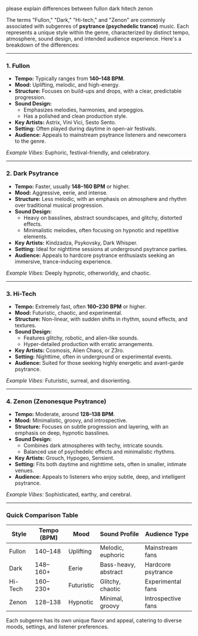 please explain differences between fullon dark hitech zenon


The terms "Fullon," "Dark," "Hi-tech," and "Zenon" are commonly associated with subgenres of **psytrance (psychedelic trance)** music. Each represents a unique style within the genre, characterized by distinct tempo, atmosphere, sound design, and intended audience experience. Here's a breakdown of the differences:

---

### **1. Fullon**
- **Tempo:** Typically ranges from **140–148 BPM**.
- **Mood:** Uplifting, melodic, and high-energy.
- **Structure:** Focuses on build-ups and drops, with a clear, predictable progression.
- **Sound Design:** 
  - Emphasizes melodies, harmonies, and arpeggios.
  - Has a polished and clean production style.
- **Key Artists:** Astrix, Vini Vici, Sesto Sento.
- **Setting:** Often played during daytime in open-air festivals.
- **Audience:** Appeals to mainstream psytrance listeners and newcomers to the genre.

*Example Vibes:* Euphoric, festival-friendly, and celebratory.

---

### **2. Dark Psytrance**
- **Tempo:** Faster, usually **148–160 BPM** or higher.
- **Mood:** Aggressive, eerie, and intense.
- **Structure:** Less melodic, with an emphasis on atmosphere and rhythm over traditional musical progression.
- **Sound Design:**
  - Heavy on basslines, abstract soundscapes, and glitchy, distorted effects.
  - Minimalistic melodies, often focusing on hypnotic and repetitive elements.
- **Key Artists:** Kindzadza, Psykovsky, Dark Whisper.
- **Setting:** Ideal for nighttime sessions at underground psytrance parties.
- **Audience:** Appeals to hardcore psytrance enthusiasts seeking an immersive, trance-inducing experience.

*Example Vibes:* Deeply hypnotic, otherworldly, and chaotic.

---

### **3. Hi-Tech**
- **Tempo:** Extremely fast, often **160–230 BPM** or higher.
- **Mood:** Futuristic, chaotic, and experimental.
- **Structure:** Non-linear, with sudden shifts in rhythm, sound effects, and textures.
- **Sound Design:**
  - Features glitchy, robotic, and alien-like sounds.
  - Hyper-detailed production with erratic arrangements.
- **Key Artists:** Cosmosis, Alien Chaos, or Z3ro.
- **Setting:** Nighttime, often in underground or experimental events.
- **Audience:** Suited for those seeking highly energetic and avant-garde psytrance.

*Example Vibes:* Futuristic, surreal, and disorienting.

---

### **4. Zenon (Zenonesque Psytrance)**
- **Tempo:** Moderate, around **128–138 BPM**.
- **Mood:** Minimalistic, groovy, and introspective.
- **Structure:** Focuses on subtle progression and layering, with an emphasis on deep, hypnotic basslines.
- **Sound Design:**
  - Combines dark atmospheres with techy, intricate sounds.
  - Balanced use of psychedelic effects and minimalistic rhythms.
- **Key Artists:** Grouch, Hypogeo, Sensient.
- **Setting:** Fits both daytime and nighttime sets, often in smaller, intimate venues.
- **Audience:** Appeals to listeners who enjoy subtle, deep, and intelligent psytrance.

*Example Vibes:* Sophisticated, earthy, and cerebral.

---

### **Quick Comparison Table**
| Style        | Tempo (BPM)   | Mood         | Sound Profile         | Audience Type        |
|--------------|---------------|--------------|-----------------------|----------------------|
| Fullon       | 140–148       | Uplifting    | Melodic, euphoric     | Mainstream fans      |
| Dark         | 148–160+      | Eerie        | Bass-heavy, abstract  | Hardcore psytrance   |
| Hi-Tech      | 160–230+      | Futuristic   | Glitchy, chaotic      | Experimental fans    |
| Zenon        | 128–138       | Hypnotic     | Minimal, groovy       | Introspective fans   |

Each subgenre has its own unique flavor and appeal, catering to diverse moods, settings, and listener preferences.
